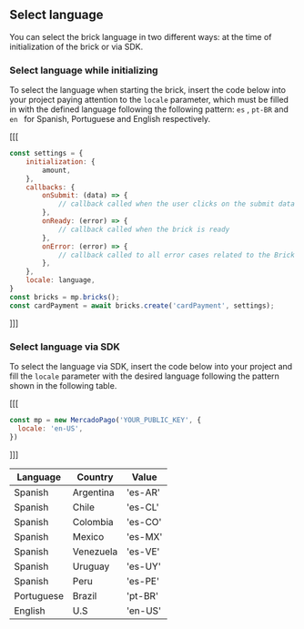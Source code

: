 ## Select language

You can select the brick language in two different ways: at the time of initialization of the brick or via SDK.

### Select language while initializing

To select the language when starting the brick, insert the code below into your project paying attention to the `locale` parameter, which must be filled in with the defined language following the following pattern: `es` , `pt-BR` and `en ` for Spanish, Portuguese and English respectively.

[[[
```javascript
const settings = {
    initialization: {
        amount,
    },
    callbacks: {
        onSubmit: (data) => {
            // callback called when the user clicks on the submit data button
        },
        onReady: (error) => {
            // callback called when the brick is ready
        },
        onError: (error) => {
            // callback called to all error cases related to the Brick
        },
    },
    locale: language,
}
const bricks = mp.bricks();
const cardPayment = await bricks.create('cardPayment', settings);
```
]]]

### Select language via SDK

To select the language via SDK, insert the code below into your project and fill the `locale` parameter with the desired language following the pattern shown in the following table.

[[[
```javascript
const mp = new MercadoPago('YOUR_PUBLIC_KEY', {
  locale: 'en-US',
})
```
]]]

| Language | Country | Value |
|---|---|---|
| Spanish | Argentina | 'es-AR' |
| Spanish | Chile | 'es-CL' |
| Spanish | Colombia |  'es-CO' |
| Spanish | Mexico | ​​'es-MX' |
| Spanish | Venezuela | 'es-VE' |
| Spanish | Uruguay | 'es-UY' |
| Spanish | Peru | 'es-PE' |
| Portuguese | Brazil | 'pt-BR' |
| English | U.S | 'en-US' |
